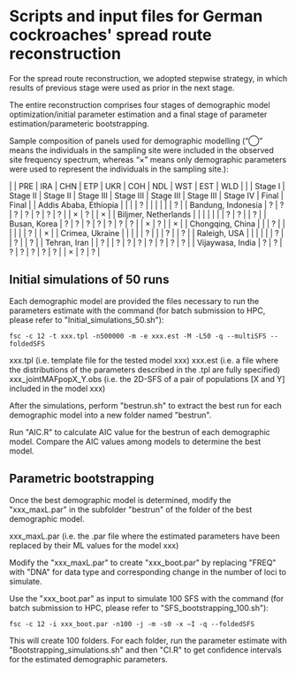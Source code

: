 # Scripts and input files for German cockroaches' spread route reconstruction 

For the spread route reconstruction, we adopted stepwise strategy, in which results of previous stage were used as prior in the next stage. 

The entire reconstruction comprises four stages of demographic model optimization/initial parameter estimation and a final stage of parameter estimation/parameteric bootstrapping.

Sample composition of panels used for demographic modelling (“⃝” means the individuals in the sampling site were included in the observed site frequency spectrum, whereas “×” means only demographic parameters were used to represent the individuals in the sampling site.):

|  | PRE | IRA | CHN | ETP | UKR | COH | NDL | WST | EST | WLD |
|  | Stage I | Stage II | Stage II | Stage III | Stage III | Stage III | Stage III | Stage IV | Final | Final |
| Addis Ababa, Ethiopia |  |  |  | ? |  |  |  |  |  | ? |
| Bandung, Indonesia | ? | ? | ? | ? | ? | ? | ? |  | × | ? |  | × |
| Biljmer, Netherlands |  |  |  |  |  |  | ? | ? |  | ? |
| Busan, Korea | ? | ? | ? | ? | ? | ? | ? |  | × | ? |  | × |
| Chongqing, China |  |  | ? |  |  |  |  |  | ? |  | × |
| Crimea, Ukraine |  |  |  |  | ? |  |  | ? |  | ? |
| Raleigh, USA |  |  |  |  |  | ? |  | ? |  | ? |
| Tehran, Iran |  | ? |  | ? | ? | ? | ? | ? | ? | ? |
| Vijaywasa, India | ? | ? | ? | ? | ? | ? | ? |  | × | ? | ? |


## Initial simulations of 50 runs

Each demographic model are provided the files necessary to run the parameters estimate with the command (for batch submission to HPC, please refer to "Initial_simulations_50.sh"):

```
fsc -c 12 -t xxx.tpl -n500000 -m -e xxx.est -M -L50 -q --multiSFS --foldedSFS
```

xxx.tpl (i.e. template file for the tested model xxx)
xxx.est (i.e. a file where the distributions of the parameters described in the .tpl are fully specified)
xxx_jointMAFpopX_Y.obs (i.e. the 2D-SFS of a pair of populations [X and Y] included in the model xxx)

After the simulations, perform "bestrun.sh" to extract the best run for each demographic model into a new folder named "bestrun".

Run "AIC.R" to calculate AIC value for the bestrun of each demographic model. Compare the AIC values among models to determine the best model.

## Parametric bootstrapping 

Once the best demographic model is determined, modify the "xxx_maxL.par" in the subfolder "bestrun" of the folder of the best demographic model.

xxx_maxL.par (i.e. the .par file where the estimated parameters have been replaced by their ML values for the model xxx)

Modify the "xxx_maxL.par" to create "xxx_boot.par" by replacing "FREQ" with "DNA" for data type and corresponding change in the number of loci to simulate.

Use the "xxx_boot.par" as input to simulate 100 SFS with the command (for batch submission to HPC, please refer to "SFS_bootstrapping_100.sh"):

```
fsc -c 12 -i xxx_boot.par -n100 -j -m -s0 -x –I -q --foldedSFS
```

This will create 100 folders. For each folder, run the parameter estimate with "Bootstrapping_simulations.sh" and then "CI.R" to get confidence intervals for the estimated demographic parameters.

